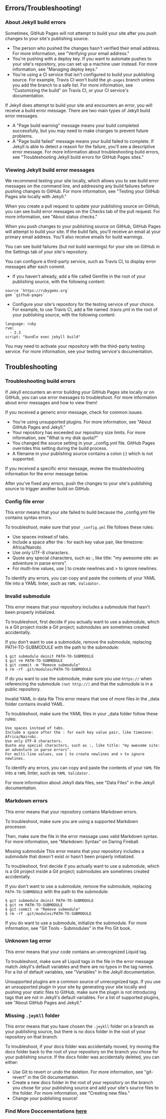 ## Errors/Troubleshooting!

### About Jekyll build errors
Sometimes, GitHub Pages will not attempt to build your site after you push changes to your site's publishing source.

- The person who pushed the changes hasn't verified their email address. For more information, see "Verifying your email address."
- You're pushing with a deploy key. If you want to automate pushes to your site's repository, you can set up a machine user instead. For more information, see "Managing deploy keys."
- You're using a CI service that isn't configured to build your publishing source. For example, Travis CI won't build the `gh-pages` branch unless you add the branch to a safe list. For more information, see "Customizing the build" on Travis CI, or your CI service's documentation.

If Jekyll does attempt to build your site and encounters an error, you will receive a build error message. There are two main types of Jekyll build error messages.

- A "Page build warning" message means your build completed successfully, but you may need to make changes to prevent future problems.
- A "Page build failed" message means your build failed to complete. If Jekyll is able to detect a reason for the failure, you'll see a descriptive error message.
For more information about troubleshooting build errors, see "Troubleshooting Jekyll build errors for GitHub Pages sites."

### Viewing Jekyll build error messages
We recommend testing your site locally, which allows you to see build error messages on the command line, and addressing any build failures before pushing changes to GitHub. For more information, see "Testing your GitHub Pages site locally with Jekyll."

When you create a pull request to update your publishing source on GitHub, you can see build error messages on the Checks tab of the pull request. For more information, see "About status checks."

When you push changes to your publishing source on GitHub, GitHub Pages will attempt to build your site. If the build fails, you'll receive an email at your primary email address. You'll also receive emails for build warnings.

You can see build failures (but not build warnings) for your site on GitHub in the Settings tab of your site's repository.

You can configure a third-party service, such as Travis CI, to display error messages after each commit.


- If you haven't already, add a file called Gemfile in the root of your publishing source, with the following content:
```
source `https://rubygems.org`
gem `github-pages`
```
- Configure your site's repository for the testing service of your choice. For example, to use Travis CI, add a file named .travis.yml in the root of your publishing source, with the following content:
```
language: ruby
rvm:
  - 2.3
script: "bundle exec jekyll build"
```
You may need to activate your repository with the third-party testing service. For more information, see your testing service's documentation.

## Troubleshooting

### Troubleshooting build errors
If Jekyll encounters an error building your GitHub Pages site locally or on GitHub, you can use error messages to troubleshoot. For more information about error messages and how to view them!

If you received a generic error message, check for common issues.

- You're using unsupported plugins. For more information, see "About GitHub Pages and Jekyll."
- Your repository has exceeded our repository size limits. For more information, see "What is my disk quota?"
- You changed the source setting in your _config.yml file. GitHub Pages overrides this setting during the build process.
- A filename in your publishing source contains a colon (:) which is not supported.

If you received a specific error message, review the troubleshooting information for the error message below.

After you've fixed any errors, push the changes to your site's publishing source to trigger another build on GitHub.

### Config file error
This error means that your site failed to build because the _config.yml file contains syntax errors.

To troubleshoot, make sure that your `_config.yml` file follows these rules:

- Use spaces instead of tabs.
- Include a space after the : for each key value pair, like timezone: Africa/Nairobi.
- Use only UTF-8 characters.
- Quote any special characters, such as :, like title: "my awesome site: an adventure in parse errors".
- For multi-line values, use | to create newlines and > to ignore newlines.

To identify any errors, you can copy and paste the contents of your YAML file into a YAML linter, such as `YAML Validator.`


### Invalid submodule
This error means that your repository includes a submodule that hasn't been properly initialized.

To troubleshoot, first decide if you actually want to use a submodule, which is a Git project inside a Git project; submodules are sometimes created accidentally.

If you don't want to use a submodule, remove the submodule, replacing PATH-TO-SUBMODULE with the path to the submodule:

```
$ git submodule deinit PATH-TO-SUBMODULE
$ git rm PATH-TO-SUBMODULE
$ git commit -m "Remove submodule"
$ rm -rf .git/modules/PATH-TO-SUBMODULE
```

If do you want to use the submodule, make sure you use `https://` when referencing the submodule `(not http://)` and that the submodule is in a public repository.

Invalid YAML in data file
This error means that one of more files in the _data folder contains invalid YAML.

To troubleshoot, make sure the YAML files in your _data folder follow these rules:
```
Use spaces instead of tabs.
Include a space after the : for each key value pair, like timezone: Africa/Nairobi.
Use only UTF-8 characters.
Quote any special characters, such as :, like title: "my awesome site: an adventure in parse errors".
For multi-line values, use | to create newlines and > to ignore newlines.
```
To identify any errors, you can copy and paste the contents of your `YAML` file into a `YAML` linter, such as `YAML Validator.`

For more information about Jekyll data files, see "Data Files" in the Jekyll documentation.

### Markdown errors
This error means that your repository contains Markdown errors.

To troubleshoot, make sure you are using a supported Markdown processor. 

Then, make sure the file in the error message uses valid Markdown syntax. For more information, see "Markdown: Syntax" on Daring Fireball.

Missing submodule
This error means that your repository includes a submodule that doesn't exist or hasn't been properly initialized.

To troubleshoot, first decide if you actually want to use a submodule, which is a Git project inside a Git project; submodules are sometimes created accidentally.

If you don't want to use a submodule, remove the submodule, replacing `PATH-TO-SUBMODULE` with the path to the submodule:
```
$ git submodule deinit PATH-TO-SUBMODULE
$ git rm PATH-TO-SUBMODULE
$ git commit -m "Remove submodule"
$ rm -rf .git/modules/PATH-TO-SUBMODULE
```
If you do want to use a submodule, initialize the submodule. For more information, see "Git Tools - Submodules" in the Pro Git book.

### Unknown tag error
This error means that your code contains an unrecognized Liquid tag.

To troubleshoot, make sure all Liquid tags in the file in the error message match Jekyll's default variables and there are no typos in the tag names. For a list of default variables, see "Variables" in the Jekyll documentation.

Unsupported plugins are a common source of unrecognized tags. If you use an unsupported plugin in your site by generating your site locally and pushing your static files to GitHub, make sure the plugin is not introducing tags that are not in Jekyll's default variables. For a list of supported plugins, see "About GitHub Pages and Jekyll."

### Missing `.jeykll` folder
This error means that you have chosen the `.jeykll` folder on a branch as your publishing source, but there is no docs folder in the root of your repository on that branch.

To troubleshoot, if your docs folder was accidentally moved, try moving the docs folder back to the root of your repository on the branch you chose for your publishing source. If the docs folder was accidentally deleted, you can either:

- Use Git to revert or undo the deletion. For more information, see "git-revert" in the Git documentation.
- Create a new docs folder in the root of your repository on the branch you chose for your publishing source and add your site's source files to the folder. For more information, see "Creating new files."
- Change your publishing source!

### Find More Doccementations [here](https://kadedevteam.github.io/Documentations/)
